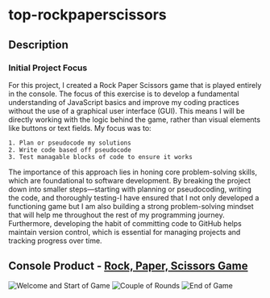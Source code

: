 # top-rockpaperscissors
## Description 
### Initial Project Focus
For this project, I created a Rock Paper Scissors game that is played entirely in the console. The focus of this exercise is to develop a fundamental understanding of JavaScript basics and improve my coding practices without the use of a graphical user interface (GUI). This means I will be directly working with the logic behind the game, rather than visual elements like buttons or text fields. My focus was to: 

    1. Plan or pseudocode my solutions
    2. Write code based off pseudocode
    3. Test managable blocks of code to ensure it works 

The importance of this approach lies in honing core problem-solving skills, which are foundational to software development. By breaking the project down into smaller steps—starting with planning or pseudocoding, writing the code, and thoroughly testing-I have ensured that I not only developed a functioning game but I am also building a strong problem-solving mindset that will help me throughout the rest of my programming journey. Furthermore, developing the habit of committing code to GitHub helps maintain version control, which is essential for managing projects and tracking progress over time.

## Console Product - [Rock, Paper, Scissors Game](https://margoosh.github.io/top-rockpaperscissors/)
![Welcome and Start of Game](./assests/images/Screenshot%202025-02-24%20at%205.11.09 PM.png)
![Couple of Rounds](./assests/images/Screenshot%202025-02-24%20at%205.12.28 PM.png)
![End of Game](./assests/images/Screenshot%202025-02-24%20at%205.13.44 PM.png)